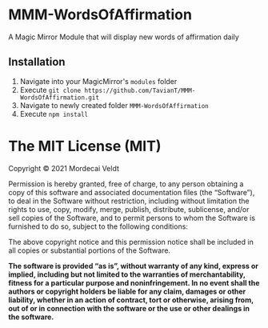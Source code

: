 # MMM-WordsOfAffirmation
A Magic Mirror Module that will display new words of affirmation daily

## Installation
1. Navigate into your MagicMirror's `modules` folder
2. Execute `git clone https://github.com/TavianT/MMM-WordsOfAffirmation.git`
3. Navigate to newly created folder `MMM-WordsOfAffirmation`
4. Execute `npm install`

The MIT License (MIT)
=====================

Copyright © 2021 Mordecai Veldt

Permission is hereby granted, free of charge, to any person
obtaining a copy of this software and associated documentation
files (the “Software”), to deal in the Software without
restriction, including without limitation the rights to use,
copy, modify, merge, publish, distribute, sublicense, and/or sell
copies of the Software, and to permit persons to whom the
Software is furnished to do so, subject to the following
conditions:

The above copyright notice and this permission notice shall be
included in all copies or substantial portions of the Software.

**The software is provided “as is”, without warranty of any kind, express or implied, including but not limited to the warranties of merchantability, fitness for a particular purpose and noninfringement. In no event shall the authors or copyright holders be liable for any claim, damages or other liability, whether in an action of contract, tort or otherwise, arising from, out of or in connection with the software or the use or other dealings in the software.**